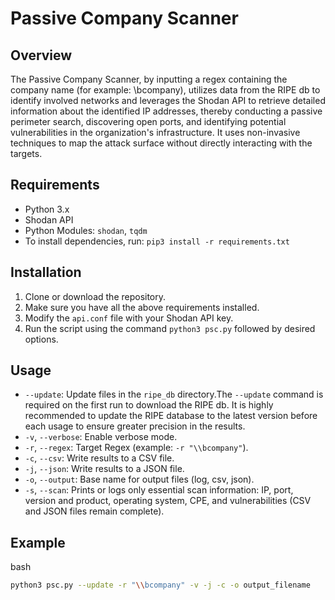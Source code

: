 # Passive Company Scanner

## Overview

The Passive Company Scanner, by inputting a regex containing the company name (for example: \bcompany), utilizes data from the RIPE db to identify involved networks and leverages the Shodan API to retrieve detailed information about the identified IP addresses, thereby conducting a passive perimeter search, discovering open ports, and identifying potential vulnerabilities in the organization's infrastructure.
It uses non-invasive techniques to map the attack surface without directly interacting with the targets. 

## Requirements

-   Python 3.x
-   Shodan API
-   Python Modules: `shodan`, `tqdm`
-   To install dependencies, run: `pip3 install -r requirements.txt`

## Installation

1.  Clone or download the repository.
2.  Make sure you have all the above requirements installed.
3.  Modify the `api.conf` file with your Shodan API key.
4.  Run the script using the command `python3 psc.py` followed by desired options.

## Usage

-   `--update`: Update files in the `ripe_db` directory.The `--update` command is required on the first run to download the RIPE db.  It is highly recommended to update the RIPE database to the latest version before each usage to ensure greater precision in the results.
-   `-v`, `--verbose`: Enable verbose mode.
-   `-r`, `--regex`: Target Regex (example: `-r "\\bcompany"`).
-   `-c`, `--csv`: Write results to a CSV file.
-   `-j`, `--json`: Write results to a JSON file.
-   `-o`, `--output`: Base name for output files (log, csv, json).
-   `-s`, `--scan`: Prints or logs only essential scan information: IP, port, version and product, operating system, CPE, and vulnerabilities (CSV and JSON files remain complete).

## Example

bash

```bash
python3 psc.py --update -r "\\bcompany" -v -j -c -o output_filename
```